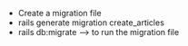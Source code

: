 - Create a migration file
- rails generate migration create_articles
- rails db:migrate --> to run the migration file
